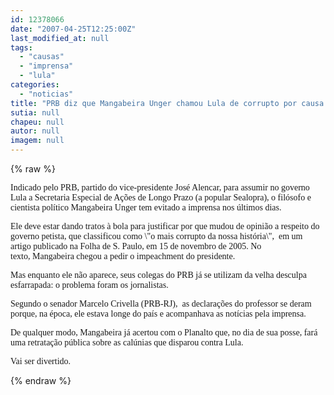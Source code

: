 ```yaml
---
id: 12378066
date: "2007-04-25T12:25:00Z"
last_modified_at: null
tags:
  - "causas"
  - "imprensa"
  - "lula"
categories:
  - "noticias"
title: "PRB diz que Mangabeira Unger chamou Lula de corrupto por causa da imprensa"
sutia: null
chapeu: null
autor: null
imagem: null
---
```

{% raw %}
<p><P><FONT face=Verdana>Indicado pelo PRB, partido do vice-presidente José Alencar, para assumir no governo Lula a Secretaria Especial de Ações de Longo Prazo (a popular Sealopra), o filósofo e cientista político Mangabeira Unger tem evitado a imprensa nos últimos dias. </FONT></P></p>
<p><P><FONT face=Verdana>Ele deve estar dando tratos à bola para justificar por que mudou de opinião a respeito do governo petista, que&nbsp;classificou como \"o mais corrupto da nossa história\",&nbsp;&nbsp;em um artigo&nbsp;publicado na Folha de S. Paulo, em 15 de novembro de 2005.&nbsp;No texto,&nbsp;Mangabeira chegou a pedir o impeachment do presidente.</FONT></P></p>
<p><P><FONT face=Verdana>Mas enquanto ele não aparece, seus colegas do PRB já&nbsp;se utilizam da velha desculpa esfarrapada:&nbsp;o problema&nbsp;foram os jornalistas.</FONT></P></p>
<p><P><FONT face=Verdana>Segundo o senador&nbsp;Marcelo Crivella (PRB-RJ),&nbsp; as declarações do professor se deram porque, na época, ele estava longe do país e acompanhava as notícias pela imprensa. </FONT></P></p>
<p><P><FONT face=Verdana>De qualquer modo, Mangabeira já acertou com o Planalto que, no dia de sua posse, fará uma retratação pública sobre as calúnias que&nbsp;disparou contra Lula. </FONT></P></p>
<p><P><FONT face=Verdana>Vai ser divertido.&nbsp;</FONT></P> </p>
{% endraw %}